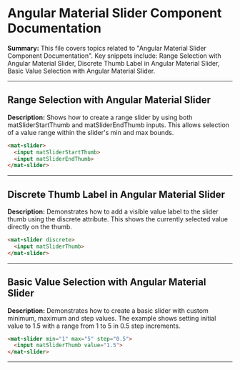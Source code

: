 # Angular Material Slider Component Documentation

**Summary:** This file covers topics related to "Angular Material Slider Component Documentation". Key snippets include: Range Selection with Angular Material Slider, Discrete Thumb Label in Angular Material Slider, Basic Value Selection with Angular Material Slider.

---

## Range Selection with Angular Material Slider

**Description:** Shows how to create a range slider by using both matSliderStartThumb and matSliderEndThumb inputs. This allows selection of a value range within the slider's min and max bounds.

```html
<mat-slider>
  <input matSliderStartThumb>
  <input matSliderEndThumb>
</mat-slider>
```

---

## Discrete Thumb Label in Angular Material Slider

**Description:** Demonstrates how to add a visible value label to the slider thumb using the discrete attribute. This shows the currently selected value directly on the thumb.

```html
<mat-slider discrete>
  <input matSliderThumb>
</mat-slider>
```

---

## Basic Value Selection with Angular Material Slider

**Description:** Demonstrates how to create a basic slider with custom minimum, maximum and step values. The example shows setting initial value to 1.5 with a range from 1 to 5 in 0.5 step increments.

```html
<mat-slider min="1" max="5" step="0.5">
  <input matSliderThumb value="1.5">
</mat-slider>
```

---